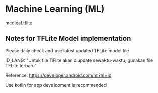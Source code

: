 # Machine Learning (ML)

medleaf.tflite


## Notes for TFLite Model implementation
Please daily check and use latest updated TFLite model file

ID_LANG:
"Untuk file TFlite akan diupdate sewaktu-waktu, gunakan file TFLite terbaru"



Reference:
https://developer.android.com/ml?hl=id

Use kotlin for app development is recommended
